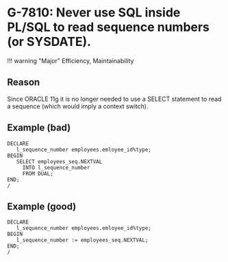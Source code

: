 # G-7810: Never use SQL inside PL/SQL to read sequence numbers (or SYSDATE).

!!! warning "Major"
    Efficiency, Maintainability

## Reason

Since ORACLE 11g it is no longer needed to use a SELECT statement to read a sequence (which would imply a context switch).

## Example (bad)

```
DECLARE
   l_sequence_number employees.emloyee_id%type;
BEGIN
   SELECT employees_seq.NEXTVAL
     INTO l_sequence_number
     FROM DUAL;
END;
/
```

## Example (good)

```
DECLARE
   l_sequence_number employees.emloyee_id%type;
BEGIN
   l_sequence_number := employees_seq.NEXTVAL;
END;
/
```